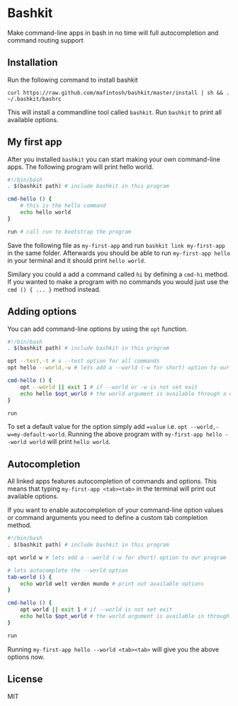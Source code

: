 # Bashkit

Make command-line apps in bash in no time will full autocompletion and command routing support

## Installation

Run the following command to install bashkit

	curl https://raw.github.com/mafintosh/bashkit/master/install | sh && . ~/.bashkit/bashrc

This will install a commandline tool called `bashkit`.
Run `bashkit` to print all available options.

## My first app

After you installed `bashkit` you can start making your own command-line apps.
The following program will print hello world.

``` sh
#!/bin/bash
. $(bashkit path) # include bashkit in this program

cmd-hello () {
	# this is the hello command
	echo hello world
}

run # call run to bootstrap the program
```

Save the following file as `my-first-app` and run `bashkit link my-first-app` in the same folder.
Afterwards you should be able to run `my-first-app hello` in your terminal and it should print `hello world`.

Similary you could a add a command called `hi` by defining a `cmd-hi` method.
If you wanted to make a program with no commands you would just use the `cmd () { ... }` method instead.

## Adding options

You can add command-line options by using the `opt` function.

``` sh
#!/bin/bash
. $(bashkit path) # include bashkit in this program

opt --test,-t # a --test option for all commands
opt hello --world,-w # lets add a --world (-w for short) option to our hello command

cmd-hello () {
	opt --world || exit 1 # if --world or -w is not set exit
	echo hello $opt_world # the world argument is available through a env var
}

run
```

To set a default value for the option simply add `=value` i.e. `opt --world,-w=my-default-world`.
Running the above program with `my-first-app hello --world world` will print `hello world`.

## Autocompletion

All linked apps features autocompletion of commands and options.
This means that typing `my-first-app <tab><tab>` in the terminal will print out available options.

If you want to enable autocompletion of your command-line option values or command arguments you need
to define a custom tab completion method.

``` sh
#!/bin/bash
. $(bashkit path) # include bashkit in this program

opt world w # lets add a --world (-w for short) option to our program

# lets autocomplete the --world option
tab-world () {
	echo world welt verden mundo # print out available options
}

cmd-hello () {
	opt world || exit 1 # if --world is not set exit
	echo hello $opt_world # the world argument is available in through a env var
}

run
```

Running `my-first-app hello --world <tab><tab>` will give you the above options now.

## License

MIT
